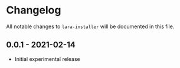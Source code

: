 # Changelog

All notable changes to `lara-installer` will be documented in this file.

## 0.0.1 - 2021-02-14

-   Initial experimental release
